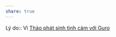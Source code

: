 ```yaml
---
share: true
---
```

Lý do:: Vì [Thảo phát sinh tình cảm với Guro](../../3%20K%E1%BA%BF%20ho%E1%BA%A1ch%20h%E1%BB%97%20tr%E1%BB%A3/%C4%90i%E1%BB%83m%20m%E1%BA%A1nh,%20%C4%91i%E1%BB%83m%20y%E1%BA%BFu,%20th%C3%A1ch%20th%E1%BB%A9c/%C4%90i%E1%BB%83m%20y%E1%BA%BFu/Th%E1%BA%A3o%20ph%C3%A1t%20sinh%20t%C3%ACnh%20c%E1%BA%A3m%20v%E1%BB%9Bi%20Guro.md)
